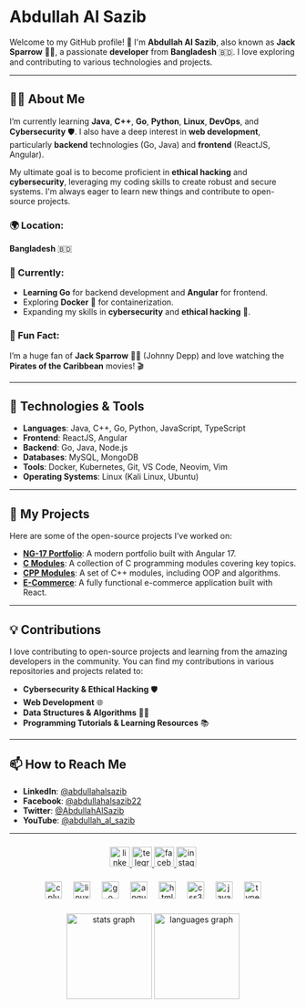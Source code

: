 # Abdullah Al Sazib

Welcome to my GitHub profile! 👋 I'm **Abdullah Al Sazib**, also known as **Jack Sparrow** 🏴‍☠️, a passionate **developer** from **Bangladesh** 🇧🇩. I love exploring and contributing to various technologies and projects.

---

## 🧑‍💻 About Me

I’m currently learning **Java**, **C++**, **Go**, **Python**, **Linux**, **DevOps**, and **Cybersecurity** 🛡️. I also have a deep interest in **web development**, particularly **backend** technologies (Go, Java) and **frontend** (ReactJS, Angular). 

My ultimate goal is to become proficient in **ethical hacking** and **cybersecurity**, leveraging my coding skills to create robust and secure systems. I'm always eager to learn new things and contribute to open-source projects.

### 🌍 Location:
**Bangladesh** 🇧🇩

### 💼 Currently:
- **Learning Go** for backend development and **Angular** for frontend.
- Exploring **Docker** 🐳 for containerization.
- Expanding my skills in **cybersecurity** and **ethical hacking** 🔐.

### 💬 Fun Fact:
I’m a huge fan of **Jack Sparrow** 🏴‍☠️ (Johnny Depp) and love watching the **Pirates of the Caribbean** movies! 🎬

---

## 🚀 Technologies & Tools

- **Languages**: Java, C++, Go, Python, JavaScript, TypeScript
- **Frontend**: ReactJS, Angular
- **Backend**: Go, Java, Node.js
- **Databases**: MySQL, MongoDB
- **Tools**: Docker, Kubernetes, Git, VS Code, Neovim, Vim
- **Operating Systems**: Linux (Kali Linux, Ubuntu)

---

## 📝 My Projects

Here are some of the open-source projects I’ve worked on:

- **[NG-17 Portfolio](https://github.com/abdullahalsazib/ng-17-portfolio)**: A modern portfolio built with Angular 17.
- **[C Modules](https://github.com/abdullahalsazib/C-Modules)**: A collection of C programming modules covering key topics.
- **[CPP Modules](https://github.com/abdullahalsazib/CPP-Modules)**: A set of C++ modules, including OOP and algorithms.
- **[E-Commerce](https://github.com/abdullahalsazib/e-commerce)**: A fully functional e-commerce application built with React.

---

## 💡 Contributions

I love contributing to open-source projects and learning from the amazing developers in the community. You can find my contributions in various repositories and projects related to:

- **Cybersecurity & Ethical Hacking** 🛡️
- **Web Development** 🌐
- **Data Structures & Algorithms** 🧑‍💻
- **Programming Tutorials & Learning Resources** 📚

---

## 📫 How to Reach Me

- **LinkedIn**: [@abdullahalsazib](https://www.linkedin.com/in/abdullah-al-sazib-a79102244)
- **Facebook**: [@abdullahalsazib22](https://www.facebook.com/abdullahalsazib22)
- **Twitter**: [@AbdullahAlSazib](https://x.com/AbdullahAlSazib)
- **YouTube**: [@abdullah_al_sazib](https://www.youtube.com/@abdullah_al_sazib)

---
###

<div align="center">
  <a href="https://www.linkedin.com/in/abdullah-al-sazib-a79102244" target="_blank">
    <img src="https://img.shields.io/static/v1?message=LinkedIn&logo=linkedin&label=&color=0077B5&logoColor=white&labelColor=&style=for-the-badge" height="35" alt="linkedin logo"  />
  </a>
  <a href="https://t.me/anonymousjacke" target="_blank">
    <img src="https://img.shields.io/static/v1?message=Telegram&logo=telegram&label=&color=2CA5E0&logoColor=white&labelColor=&style=for-the-badge" height="35" alt="telegram logo"  />
  </a>
  <a href="https://www/facebook.com/abdullahalsazib22" target="_blank">
    <img src="https://img.shields.io/static/v1?message=Facebook&logo=facebook&label=&color=1877F2&logoColor=white&labelColor=&style=for-the-badge" height="35" alt="facebook logo"  />
  </a>
  <a href="https://www.instagram.com/abdullah_al_sazib" target="_blank">
    <img src="https://img.shields.io/static/v1?message=Instagram&logo=instagram&label=&color=E4405F&logoColor=white&labelColor=&style=for-the-badge" height="35" alt="instagram logo"  />
  </a>
</div>

###

<div align="center">
  <img src="https://cdn.jsdelivr.net/gh/devicons/devicon/icons/cplusplus/cplusplus-original.svg" height="30" alt="cplusplus logo"  />
  <img width="12" />
  <img src="https://cdn.jsdelivr.net/gh/devicons/devicon/icons/linux/linux-original.svg" height="30" alt="linux logo"  />
  <img width="12" />
  <img src="https://cdn.jsdelivr.net/gh/devicons/devicon/icons/go/go-original.svg" height="30" alt="go logo"  />
  <img width="12" />
  <img src="https://cdn.jsdelivr.net/gh/devicons/devicon/icons/angularjs/angularjs-original.svg" height="30" alt="angularjs logo"  />
  <img width="12" />
  <img src="https://cdn.jsdelivr.net/gh/devicons/devicon/icons/html5/html5-original.svg" height="30" alt="html5 logo"  />
  <img width="12" />
  <img src="https://cdn.jsdelivr.net/gh/devicons/devicon/icons/css3/css3-original.svg" height="30" alt="css3 logo"  />
  <img width="12" />
  <img src="https://cdn.jsdelivr.net/gh/devicons/devicon/icons/javascript/javascript-original.svg" height="30" alt="javascript logo"  />
  <img width="12" />
  <img src="https://cdn.jsdelivr.net/gh/devicons/devicon/icons/typescript/typescript-original.svg" height="30" alt="typescript logo"  />
</div>

###

<div align="center">
  <img src="https://github-readme-stats.vercel.app/api?username=abdullahalsazib&hide_title=false&hide_rank=false&show_icons=true&include_all_commits=true&count_private=true&disable_animations=false&theme=dracula&locale=en&hide_border=false&order=1" height="150" alt="stats graph"  />
  <img src="https://github-readme-stats.vercel.app/api/top-langs?username=abdullahalsazib&locale=en&hide_title=false&layout=compact&card_width=320&langs_count=5&theme=dracula&hide_border=false&order=2" height="150" alt="languages graph"  />
</div>

###
